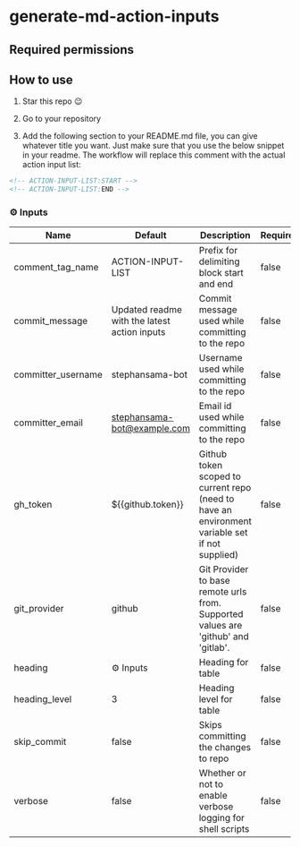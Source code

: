 # generate-md-action-inputs

## Required permissions

## How to use

1. Star this repo 😉

1. Go to your repository

1. Add the following section to your README.md file, you can give whatever title you want. Just make sure that you use the below snippet in your readme. The workflow will replace this comment with the actual action input list:

```md
<!-- ACTION-INPUT-LIST:START -->
<!-- ACTION-INPUT-LIST:END -->
```

<!-- ACTION-INPUT-LIST:START -->

### ⚙️ Inputs
| Name               | Default                                      | Description                                                                                    | Required |
| ------------------ | -------------------------------------------- | ---------------------------------------------------------------------------------------------- | -------- |
| comment_tag_name   | ACTION-INPUT-LIST                            | Prefix for delimiting block start and end                                                      | false    |
| commit_message     | Updated readme with the latest action inputs | Commit message used while committing to the repo                                               | false    |
| committer_username | stephansama-bot                              | Username used while committing to the repo                                                     | false    |
| committer_email    | stephansama-bot@example.com                  | Email id used while committing to the repo                                                     | false    |
| gh_token           | ${{github.token}}                            | Github token scoped to current repo (need to have an environment variable set if not supplied) | false    |
| git_provider       | github                                       | Git Provider to base remote urls from. Supported values are 'github' and 'gitlab'.             | false    |
| heading            | ⚙️ Inputs                                    | Heading for table                                                                              | false    |
| heading_level      | 3                                            | Heading level for table                                                                        | false    |
| skip_commit        | false                                        | Skips committing the changes to repo                                                           | false    |
| verbose            | false                                        | Whether or not to enable verbose logging for shell scripts                                     | false    |

<!-- ACTION-INPUT-LIST:END -->
